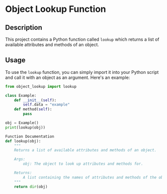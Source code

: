 # Object Lookup Function

## Description

This project contains a Python function called `lookup` which returns a list of available attributes and methods of an object.

## Usage

To use the `lookup` function, you can simply import it into your Python script and call it with an object as an argument. Here's an example:

```python
from object_lookup import lookup

class Example:
    def __init__(self):
        self.data = "example"
    def method(self):
        pass

obj = Example()
print(lookup(obj))

Function Documentation
def lookup(obj):
    """
    Returns a list of available attributes and methods of an object.

    Args:
        obj: The object to look up attributes and methods for.

    Returns:
        A list containing the names of attributes and methods of the object.
    """
    return dir(obj)

